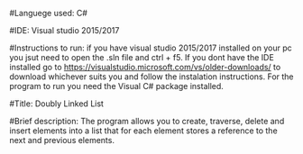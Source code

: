 #Languege used: C#

#IDE: Visual studio 2015/2017

#Instructions to run: if you have visual studio 2015/2017 installed on your pc you jsut need to open the .sln
file and ctrl + f5. If you dont have the IDE installed go to https://visualstudio.microsoft.com/vs/older-downloads/
to download whichever suits you and follow the instalation instructions. For the program to run you need the Visual
C# package installed.

#Title: Doubly Linked List

#Brief description: The program allows you to create, traverse, delete and insert elements into a list that for each element
stores a reference to the next and previous elements.

